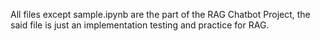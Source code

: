 All files except sample.ipynb are the part of the RAG Chatbot Project, the said file is just an implementation testing and practice for RAG.
